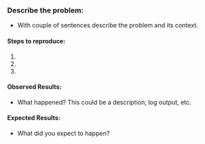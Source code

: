 ### Describe the problem:

  * With couple of sentences describe the problem and its context.

#### Steps to reproduce:

  1. 
  2. 
  3. 
  
#### Observed Results:

  * What happened?  This could be a description, log output, etc.
  
#### Expected Results:

  * What did you expect to happen?
